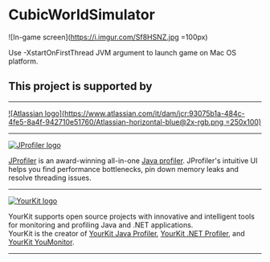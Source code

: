 # CubicWorldSimulator
![In-game screen](https://i.imgur.com/Sf8HSNZ.jpg =100px)

Use -XstartOnFirstThread JVM argument to launch game on Mac OS platform.

## This project is supported by
***
[![Atlassian logo](https://www.atlassian.com/it/dam/jcr:93075b1a-484c-4fe5-8a4f-942710e51760/Atlassian-horizontal-blue@2x-rgb.png =250x100)](https://www.atlassian.com/)

***

[![JProfiler logo](https://www.ej-technologies.com/images/product_banners/jprofiler_large.png)](https://www.ej-technologies.com/products/jprofiler/overview.html)  

[JProfiler](https://www.ej-technologies.com/products/jprofiler/overview.html) is an award-winning all-in-one [Java profiler](https://www.ej-technologies.com/products/jprofiler/overview.html). JProfiler's intuitive UI helps you find performance bottlenecks, pin down memory leaks and resolve threading issues.
***

[![YourKit logo](https://www.yourkit.com/images/yklogo.png)](https://www.yourkit.com/)                          

YourKit supports open source projects with innovative and intelligent tools
for monitoring and profiling Java and .NET applications.  
YourKit is the creator of [YourKit Java Profiler](https://www.yourkit.com/java/profiler/),
[YourKit .NET Profiler](https://www.yourkit.com/.net/profiler/),
and [YourKit YouMonitor](https://www.yourkit.com/youmonitor/).

***
